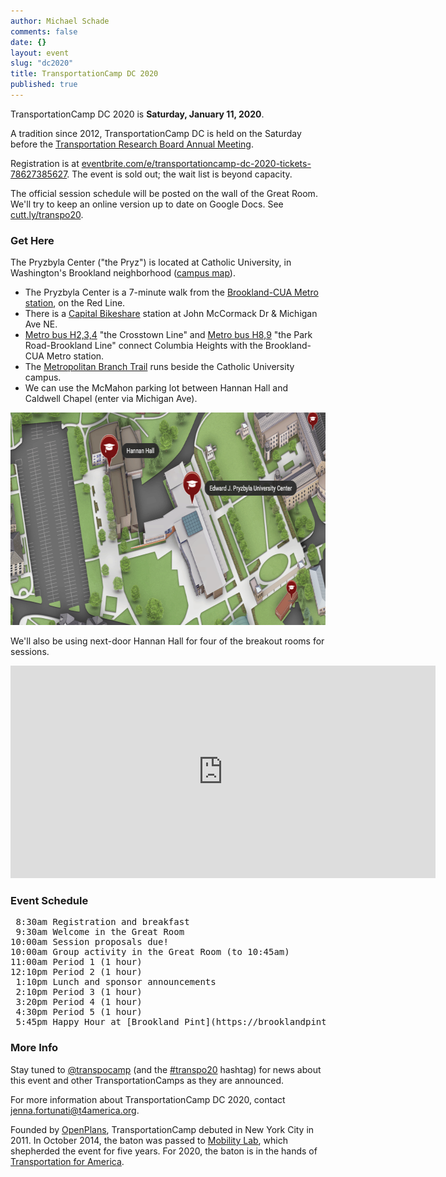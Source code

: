 ```yaml
---
author: Michael Schade
comments: false
date: {}
layout: event
slug: "dc2020"
title: TransportationCamp DC 2020
published: true
---
```


TransportationCamp DC 2020 is **Saturday, January 11, 2020**.

A tradition since 2012, TransportationCamp DC is held on the Saturday before the
[Transportation Research Board Annual Meeting](http://www.trb.org/AnnualMeeting).

Registration is at [eventbrite.com/e/transportationcamp-dc-2020-tickets-78627385627](https://www.eventbrite.com/e/transportationcamp-dc-2020-tickets-78627385627). The event is sold out; the wait list is beyond capacity.

The official session schedule will be posted on the wall of the Great Room.
We'll try to keep an online version up to date on Google Docs.
See [cutt.ly/transpo20](https://docs.google.com/document/d/1daMFxX-kyEy_i4TEcMYBgfWqeiuGAD2D4cz2lrvp6yA/edit?usp=sharing).

### Get Here
The Pryzbyla Center ("the Pryz") is located at Catholic University, in Washington's Brookland neighborhood ([campus map](https://www.catholic.edu/res/docs/cuamap.pdf)).

  * The Pryzbyla Center is a 7-minute walk from the [Brookland-CUA Metro station](https://www.wmata.com/rider-guide/stations/brookland.cfm), on the Red Line.
  * There is a [Capital Bikeshare](http://www.capitalbikeshare.com/) station at John McCormack Dr & Michigan Ave NE.
  * [Metro bus H2,3,4](https://www.wmata.com/schedules/timetables/upload/H234_181007.pdf) "the Crosstown Line" and [Metro bus H8,9](https://www.wmata.com/schedules/timetables/upload/H8,9_170625.pdf) "the Park Road-Brookland Line" connect Columbia Heights with the Brookland-CUA Metro station.
  * The [Metropolitan Branch Trail](http://metbranchtrail.com/) runs beside the Catholic University campus.
  * We can use the McMahon parking lot between Hannan Hall and Caldwell Chapel (enter via Michigan Ave).

<img src="cuamap.png" width="680" height="340">

We'll also be using next-door Hannan Hall for four of the breakout rooms for sessions.

<iframe src="https://www.google.com/maps/embed?pb=!1m18!1m12!1m3!1d3103.49421758233!2d-77.00036768464848!3d38.93553647956479!2m3!1f0!2f0!3f0!3m2!1i1024!2i768!4f13.1!3m3!1m2!1s0x89b7c7ef7869ab0f%3A0xb6a69963f532d74c!2sEdward+J.+Pryzbyla+University+Center%2C+Washington%2C+DC+20064!5e0!3m2!1sen!2sus!4v1543885019614" width="680" height="340" frameborder="0" style="border:0" allowfullscreen></iframe>

### Event Schedule
<pre>
 8:30am Registration and breakfast
 9:30am Welcome in the Great Room
10:00am Session proposals due!
10:00am Group activity in the Great Room (to 10:45am)
11:00am Period 1 (1 hour)
12:10pm Period 2 (1 hour)
 1:10pm Lunch and sponsor announcements
 2:10pm Period 3 (1 hour)
 3:20pm Period 4 (1 hour)
 4:30pm Period 5 (1 hour)
 5:45pm Happy Hour at [Brookland Pint](https://brooklandpint.com/) [716 Monroe St NE](https://goo.gl/maps/Rztm8xMg8tMmNDi56) (use your Camp name tag for 10% discount!)
</pre>

### More Info
Stay tuned to [@transpocamp](https://twitter.com/transpocamp) (and the [#transpo20](https://twitter.com/hashtag/Transpo20?src=hashtag_click&f=live) hashtag) for news about this event and other TransportationCamps as they are announced.

For more information about TransportationCamp DC 2020, contact jenna.fortunati@t4america.org.

Founded by [OpenPlans](https://openplans.org/), TransportationCamp debuted in New York City in 2011.
In October 2014, the baton was passed to [Mobility Lab](https://mobilitylab.org/), which shepherded the event for five years.
For 2020, the baton is in the hands of [Transportation for America](http://t4america.org/).

